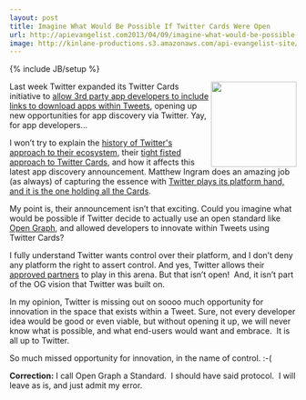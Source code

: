 ```yaml
---
layout: post
title: Imagine What Would Be Possible If Twitter Cards Were Open
url: http://apievangelist.com2013/04/09/imagine-what-would-be-possible-if-twitter-cards-were-open/
image: http://kinlane-productions.s3.amazonaws.com/api-evangelist-site/blog/fist.png
---
```

{% include JB/setup %}
<p>
     <img src="https://s3.amazonaws.com/kinlane-productions/fist.png"  width="150" align="right" />
</p>
<p>
     Last week Twitter expanded its Twitter Cards initiative to <a href="http://gigaom.com/2013/04/02/looking-to-find-new-apps-twitter-adds-third-party-app-discovery-and-deep-links/">allow 3rd party app developers to include links to download apps within Tweets</a>, opening up new opportunities for app discovery via Twitter. Yay, for app developers...
</p>
<p>
     I won’t try to explain the <a title="history of Twitters approach to their ecosystem" href="http://twitter.apivoice.com/">history of Twitter's approach to their ecosystem</a>, their <a title="Twitters tight fisted approach to cards" href="http://apivoice.com/2012/06/13/twitter-launches-new-not-so-open-graph-aka-twitter-cards/">tight fisted approach to Twitter Cards</a>, and how it affects this latest app discovery announcement. Matthew Ingram does an amazing job (as always) of capturing the essence with <a title="Twitter plays its platform hand, and it is the one holding all the Cards" href="http://gigaom.com/2013/04/03/twitter-plays-its-platform-hand-and-it-is-the-one-holding-all-the-cards/">Twitter plays its platform hand, and it is the one holding all the Cards</a>.
</p>
<p>
     My point is, their announcement isn’t that exciting. Could you imagine what would be possible if Twitter decide to actually use an open standard like <a title="Open Graph" href="http://ogp.me/">Open Graph</a>, and allowed developers to innovate within Tweets using Twitter Cards?
</p>
<p>
     I fully understand Twitter wants control over their platform, and I don’t deny any platform the right to assert control. And yes, Twitter allows their <a href="https://dev.twitter.com/programs/twitter-certified-products">approved partners</a> to play in this arena. But that isn’t open!  And, it isn’t part of the OG vision that Twitter was built on.
</p>
<p>
     In my opinion, Twitter is missing out on soooo much opportunity for innovation in the space that exists within a Tweet. Sure, not every developer idea would be good or even viable, but without opening it up, we will never know what is possible, and what end-users would want and embrace.  It is all up to Twitter. 
</p>
<p>
     So much missed opportunity for innovation, in the name of control. :-(
</p>
<p>
     <strong>Correction:</strong> I call Open Graph a Standard.  I should have said protocol.  I will leave as is, and just admit my error.
</p>
